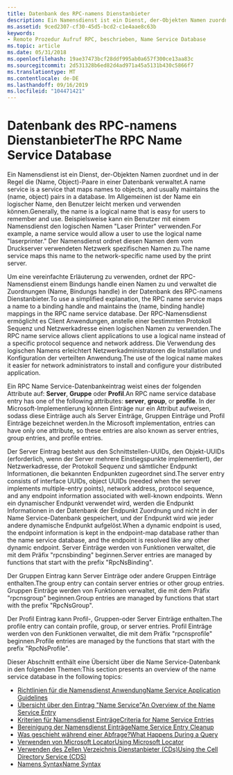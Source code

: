 ```yaml
---
title: Datenbank des RPC-namens Dienstanbieter
description: Ein Namensdienst ist ein Dienst, der-Objekten Namen zuordnet und in der Regel die (Name, Object)-Paare in einer Datenbank verwaltet.
ms.assetid: 9ced2307-cf30-45d5-bcd2-c1e4aae8c63b
keywords:
- Remote Prozedur Aufruf RPC, beschrieben, Name Service Database
ms.topic: article
ms.date: 05/31/2018
ms.openlocfilehash: 19ae37473bcf28ddf995ab0a657f300ce13aa83c
ms.sourcegitcommit: 2d531328b6ed82d4ad971a45a5131b430c5866f7
ms.translationtype: MT
ms.contentlocale: de-DE
ms.lasthandoff: 09/16/2019
ms.locfileid: "104471421"
---
```

# <a name="the-rpc-name-service-database"></a><span data-ttu-id="4bfe7-104">Datenbank des RPC-namens Dienstanbieter</span><span class="sxs-lookup"><span data-stu-id="4bfe7-104">The RPC Name Service Database</span></span>

<span data-ttu-id="4bfe7-105">Ein Namensdienst ist ein Dienst, der-Objekten Namen zuordnet und in der Regel die (Name, Object)-Paare in einer Datenbank verwaltet.</span><span class="sxs-lookup"><span data-stu-id="4bfe7-105">A name service is a service that maps names to objects, and usually maintains the (name, object) pairs in a database.</span></span> <span data-ttu-id="4bfe7-106">Im Allgemeinen ist der Name ein logischer Name, den Benutzer leicht merken und verwenden können.</span><span class="sxs-lookup"><span data-stu-id="4bfe7-106">Generally, the name is a logical name that is easy for users to remember and use.</span></span> <span data-ttu-id="4bfe7-107">Beispielsweise kann ein Benutzer mit einem Namensdienst den logischen Namen "Laser Printer" verwenden.</span><span class="sxs-lookup"><span data-stu-id="4bfe7-107">For example, a name service would allow a user to use the logical name "laserprinter."</span></span> <span data-ttu-id="4bfe7-108">Der Namensdienst ordnet diesen Namen dem vom Druckserver verwendeten Netzwerk spezifischen Namen zu.</span><span class="sxs-lookup"><span data-stu-id="4bfe7-108">The name service maps this name to the network-specific name used by the print server.</span></span>

<span data-ttu-id="4bfe7-109">Um eine vereinfachte Erläuterung zu verwenden, ordnet der RPC-Namensdienst einem Bindungs handle einen Namen zu und verwaltet die Zuordnungen (Name, Bindungs handle) in der Datenbank des RPC-namens Dienstanbieter.</span><span class="sxs-lookup"><span data-stu-id="4bfe7-109">To use a simplified explanation, the RPC name service maps a name to a binding handle and maintains the (name, binding handle) mappings in the RPC name service database.</span></span> <span data-ttu-id="4bfe7-110">Der RPC-Namensdienst ermöglicht es Client Anwendungen, anstelle einer bestimmten Protokoll Sequenz und Netzwerkadresse einen logischen Namen zu verwenden.</span><span class="sxs-lookup"><span data-stu-id="4bfe7-110">The RPC name service allows client applications to use a logical name instead of a specific protocol sequence and network address.</span></span> <span data-ttu-id="4bfe7-111">Die Verwendung des logischen Namens erleichtert Netzwerkadministratoren die Installation und Konfiguration der verteilten Anwendung.</span><span class="sxs-lookup"><span data-stu-id="4bfe7-111">The use of the logical name makes it easier for network administrators to install and configure your distributed application.</span></span>

<span data-ttu-id="4bfe7-112">Ein RPC Name Service-Datenbankeintrag weist eines der folgenden Attribute auf: **Server**, **Gruppe** oder **Profil**.</span><span class="sxs-lookup"><span data-stu-id="4bfe7-112">An RPC name service database entry has one of the following attributes: **server**, **group**, or **profile**.</span></span> <span data-ttu-id="4bfe7-113">In der Microsoft-Implementierung können Einträge nur ein Attribut aufweisen, sodass diese Einträge auch als Server Einträge, Gruppen Einträge und Profil Einträge bezeichnet werden.</span><span class="sxs-lookup"><span data-stu-id="4bfe7-113">In the Microsoft implementation, entries can have only one attribute, so these entries are also known as server entries, group entries, and profile entries.</span></span>

<span data-ttu-id="4bfe7-114">Der Server Eintrag besteht aus den Schnittstellen-UUIDs, den Objekt-UUIDs (erforderlich, wenn der Server mehrere Einstiegspunkte implementiert), der Netzwerkadresse, der Protokoll Sequenz und sämtlicher Endpunkt Informationen, die bekannten Endpunkten zugeordnet sind.</span><span class="sxs-lookup"><span data-stu-id="4bfe7-114">The server entry consists of interface UUIDs, object UUIDs (needed when the server implements multiple-entry points), network address, protocol sequence, and any endpoint information associated with well-known endpoints.</span></span> <span data-ttu-id="4bfe7-115">Wenn ein dynamischer Endpunkt verwendet wird, werden die Endpunkt Informationen in der Datenbank der Endpunkt Zuordnung und nicht in der Name Service-Datenbank gespeichert, und der Endpunkt wird wie jeder andere dynamische Endpunkt aufgelöst.</span><span class="sxs-lookup"><span data-stu-id="4bfe7-115">When a dynamic endpoint is used, the endpoint information is kept in the endpoint-map database rather than the name service database, and the endpoint is resolved like any other dynamic endpoint.</span></span> <span data-ttu-id="4bfe7-116">Server Einträge werden von Funktionen verwaltet, die mit dem Präfix "rpcnsbinding" beginnen.</span><span class="sxs-lookup"><span data-stu-id="4bfe7-116">Server entries are managed by functions that start with the prefix "RpcNsBinding".</span></span>

<span data-ttu-id="4bfe7-117">Der Gruppen Eintrag kann Server Einträge oder andere Gruppen Einträge enthalten.</span><span class="sxs-lookup"><span data-stu-id="4bfe7-117">The group entry can contain server entries or other group entries.</span></span> <span data-ttu-id="4bfe7-118">Gruppen Einträge werden von Funktionen verwaltet, die mit dem Präfix "rpcnsgroup" beginnen.</span><span class="sxs-lookup"><span data-stu-id="4bfe7-118">Group entries are managed by functions that start with the prefix "RpcNsGroup".</span></span>

<span data-ttu-id="4bfe7-119">Der Profil Eintrag kann Profil-, Gruppen-oder Server Einträge enthalten.</span><span class="sxs-lookup"><span data-stu-id="4bfe7-119">The profile entry can contain profile, group, or server entries.</span></span> <span data-ttu-id="4bfe7-120">Profil Einträge werden von den Funktionen verwaltet, die mit dem Präfix "rpcnsprofile" beginnen.</span><span class="sxs-lookup"><span data-stu-id="4bfe7-120">Profile entries are managed by the functions that start with the prefix "RpcNsProfile".</span></span>

<span data-ttu-id="4bfe7-121">Dieser Abschnitt enthält eine Übersicht über die Name Service-Datenbank in den folgenden Themen:</span><span class="sxs-lookup"><span data-stu-id="4bfe7-121">This section presents an overview of the name service database in the following topics:</span></span>

-   [<span data-ttu-id="4bfe7-122">Richtlinien für die Namensdienst Anwendung</span><span class="sxs-lookup"><span data-stu-id="4bfe7-122">Name Service Application Guidelines</span></span>](name-service-application-guidelines.md)
-   [<span data-ttu-id="4bfe7-123">Übersicht über den Eintrag "Name Service"</span><span class="sxs-lookup"><span data-stu-id="4bfe7-123">An Overview of the Name Service Entry</span></span>](an-overview-of-the-name-service-entry.md)
-   [<span data-ttu-id="4bfe7-124">Kriterien für Namensdienst Einträge</span><span class="sxs-lookup"><span data-stu-id="4bfe7-124">Criteria for Name Service Entries</span></span>](criteria-for-name-service-entries.md)
-   [<span data-ttu-id="4bfe7-125">Bereinigung der Namensdienst Einträge</span><span class="sxs-lookup"><span data-stu-id="4bfe7-125">Name Service Entry Cleanup</span></span>](name-service-entry-cleanup.md)
-   [<span data-ttu-id="4bfe7-126">Was geschieht während einer Abfrage?</span><span class="sxs-lookup"><span data-stu-id="4bfe7-126">What Happens During a Query</span></span>](what-happens-during-a-query.md)
-   [<span data-ttu-id="4bfe7-127">Verwenden von Microsoft Locator</span><span class="sxs-lookup"><span data-stu-id="4bfe7-127">Using Microsoft Locator</span></span>](using-microsoft-locator.md)
-   [<span data-ttu-id="4bfe7-128">Verwenden des Zellen Verzeichnis Dienstanbieter (CDs)</span><span class="sxs-lookup"><span data-stu-id="4bfe7-128">Using the Cell Directory Service (CDS)</span></span>](using-the-cell-directory-service-cds-.md)
-   [<span data-ttu-id="4bfe7-129">Namens Syntax</span><span class="sxs-lookup"><span data-stu-id="4bfe7-129">Name Syntax</span></span>](name-syntax.md)

 

 




